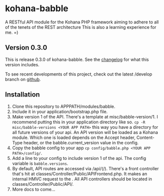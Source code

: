 kohana-babble
=============
A RESTful API module for the Kohana PHP framework aiming to adhere to all of
the tenets of the REST architecture This is also a learning experience for me.
=)

## Version 0.3.0
This is release 0.3.0 of kohana-babble. See the
[changelog](https://github.com/shideon/kohana-babble/blob/0.3.0/master/CHANGELOG.md)
for what this version includes.

To see recent developments of this project, check out the latest /develop
branch on [github](https://github.com/shideon/kohana-babble).

## Installation
1. Clone this repository to APPPATH/modules/babble.
2. Include it in your application/bootstrap.php file.
3. Make version 1 of the API. There's a template at misc/babble-version/1. I recommend
putting this in your application directory like so. `cp -R misc/babble-versions <YOUR APP PATH>`
this way you have a directory for all future versions of your api. An API version will be loaded
as a Kohana module. Which one is loaded depends on the Accept header, Content-Type header, or the
babble.current_version value in the config.
4. Copy the babble config to your app `cp config/babble.php <YOUR APP PATH>/config/`.
5. Add a line to your config to include version 1 of the api. The config variable is `babble.versions`.
6. By default, API routes are accessed via /api/<controller>(/<id>). There's a front controller that's hit
at classes/Controller/Public/APIFrontend.php. It makes an internal HMVC request to the <controller>. All 
API controllers should be located in classes/Controller/Public/API/.
7. More docs to come...